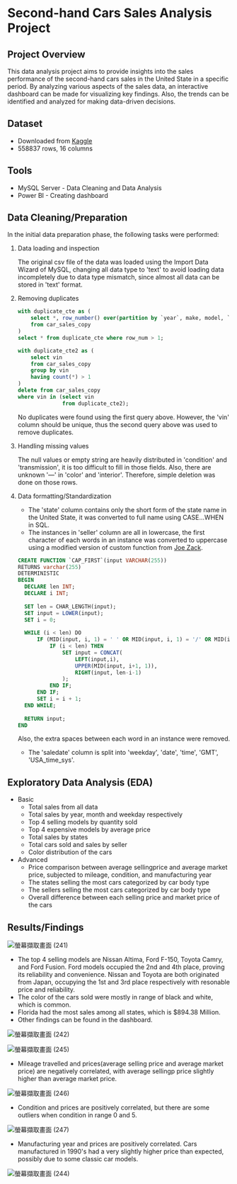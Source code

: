 # Second-hand Cars Sales Analysis Project

## Project Overview
This data analysis project aims to provide insights into the sales performance of the second-hand cars sales in the United State in a specific period. By analyzing various aspects of the sales data, an interactive dashboard can be made for visualizing key findings. Also, the trends can be identified and analyzed for making data-driven decisions.

## Dataset
- Downloaded from [Kaggle](https://www.kaggle.com/datasets/syedanwarafridi/vehicle-sales-data/data)
- 558837 rows, 16 columns

## Tools
- MySQL Server - Data Cleaning and Data Analysis
- Power BI - Creating dashboard

## Data Cleaning/Preparation
In the initial data preparation phase, the following tasks were performed:
1. Data loading and inspection

    The original csv file of the data was loaded using the Import Data Wizard of MySQL, changing all data type to 'text' to avoid loading data incompletely due to data type mismatch, since almost all data can be stored in 'text' format.

2. Removing duplicates
    ```sql
    with duplicate_cte as (
    	select *, row_number() over(partition by `year`, make, model, `trim`, body, transmission, vin, state, `condition`, odometer, color, interior, seller, mmr, sellingprice, saledate) row_num
    	from car_sales_copy
    )
    select * from duplicate_cte where row_num > 1;
    ```
    ```sql
    with duplicate_cte2 as (
    	select vin
    	from car_sales_copy
    	group by vin
    	having count(*) > 1
    )
    delete from car_sales_copy
    where vin in (select vin
                  from duplicate_cte2);
    ```
    No duplicates were found using the first query above. However, the 'vin' column should be unique, thus the second query above was used to remove duplicates.

3. Handling missing values

    The null values or empty string are heavily distributed in 'condition' and 'transmission', it is too difficult to fill in those fields. Also, there are unknown '—' in 'color' and 'interior'. Therefore, simple deletion was done on those rows.
   
4. Data formatting/Standardization

   - The 'state' column contains only the short form of the state name in the United State, it was converted to full name using CASE...WHEN in SQL.
   - The instances in 'seller' column are all in lowercase, the first character of each words in an instance was converted to uppercase using a modified version of custom function from [Joe Zack](https://joezack.com/2008/10/20/mysql-capitalize-function/).
   ```sql
   CREATE FUNCTION `CAP_FIRST`(input VARCHAR(255)) 
   RETURNS varchar(255)
   DETERMINISTIC
   BEGIN
     DECLARE len INT;
     DECLARE i INT;
  
     SET len = CHAR_LENGTH(input);
     SET input = LOWER(input);
     SET i = 0;
    
     WHILE (i < len) DO
         IF (MID(input, i, 1) = ' ' OR MID(input, i, 1) = '/' OR MID(input, i, 1) = '(' OR i = 0) THEN
             IF (i < len) THEN
                 SET input = CONCAT(
                     LEFT(input,i),
                     UPPER(MID(input, i+1, 1)),
                     RIGHT(input, len-i-1)
                 );
             END IF;
         END IF;
         SET i = i + 1;
     END WHILE;
  
     RETURN input;
   END
   ```
   Also, the extra spaces between each word in an instance were removed.
   - The 'saledate' column is split into 'weekday', 'date', 'time', 'GMT', 'USA_time_sys'.
   
## Exploratory Data Analysis (EDA)
- Basic
  - Total sales from all data
  - Total sales by year, month and weekday respectively
  - Top 4 selling models by quantity sold
  - Top 4 expensive models by average price
  - Total sales by states
  - Total cars sold and sales by seller
  - Color distribution of the cars
- Advanced
  - Price comparison between average sellingprice and average market price, subjected to mileage, condition, and manufacturing year
  - The states selling the most cars categorized by car body type
  - The sellers selling the most cars categorized by car body type
  - Overall difference between each selling price and market price of the cars

## Results/Findings

![螢幕擷取畫面 (241)](https://github.com/user-attachments/assets/af67afc6-34de-4fea-b3f3-5650db324450)

- The top 4 selling models are Nissan Altima, Ford F-150, Toyota Camry, and Ford Fusion. Ford models occupied the 2nd and 4th place, proving its reliability and convenience. Nissan and Toyota are both originated from Japan, occupying the 1st and 3rd place respectively with resonable price and reliability.
- The color of the cars sold were mostly in range of black and white, which is common.
- Florida had the most sales among all states, which is $894.38 Million.
- Other findings can be found in the dashboard.

![螢幕擷取畫面 (242)](https://github.com/user-attachments/assets/195ec8d4-8fe4-4cf7-846f-dd5429a7bb9e)

![螢幕擷取畫面 (245)](https://github.com/user-attachments/assets/2d645607-7ef8-4a2c-80e7-5b9cd8fc9e56)
- Mileage travelled and prices(average selling price and average market price) are negatively correlated, with average sellingp price slightly higher than average market price.

![螢幕擷取畫面 (246)](https://github.com/user-attachments/assets/6d1d2ea1-6be0-4ef2-90d8-9b3e97749749)
- Condition and prices are positively correlated, but there are some outliers when condition in range 0 and 5.

![螢幕擷取畫面 (247)](https://github.com/user-attachments/assets/3305e4f4-c669-43f0-8abd-bca446cf71a2)
- Manufacturing year and prices are positively correlated. Cars manufactured in 1990's had a very slightly higher price than expected, possibly due to some classic car models.

![螢幕擷取畫面 (244)](https://github.com/user-attachments/assets/f09e7807-eb76-4873-a87d-3df7d7d00d40)

